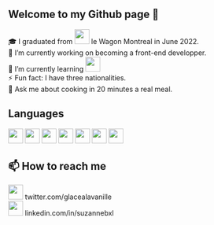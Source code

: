 ## Welcome to my Github page  👋

🎓    I graduated from 
<img src="https://user-images.githubusercontent.com/73802863/175084287-cfe8ca3e-6c38-4553-ba1d-6547de291af0.png" width="30" height="30">
le Wagon Montreal in June 2022.
<br>
🔭    I’m currently working on becoming a front-end developper.
<br>
🌱    I’m currently learning <img src="https://user-images.githubusercontent.com/73802863/175089320-bf30033f-69cb-4c12-8645-7dea1da0e899.png" width="30" height="30">
<br>
⚡     Fun fact: I have three nationalities.
<br>
💬    Ask me about cooking in 20 minutes a real meal.

## Languages
<p float="left">
<img src="https://user-images.githubusercontent.com/73802863/175089938-361827b5-b6c5-458b-b82e-93c6498d4685.png" width="30" height="30">
<img src="https://user-images.githubusercontent.com/73802863/175089777-ca20b70b-2efe-42fa-996e-3f9ca13ce00a.png" width="30" height="30">
<img src="https://user-images.githubusercontent.com/73802863/175089683-ed752b32-273b-4fa4-b298-1a3271beb301.png" width="30" height="30">
<img src="https://user-images.githubusercontent.com/73802863/175090182-3c200427-06e2-465a-bdbf-284b2b55efcf.png" width="30" height="30">
<img src="https://user-images.githubusercontent.com/73802863/175091045-387a2928-72dd-45ea-bf32-e25e245c0e3a.png" width="30" height="30">
<img src="https://user-images.githubusercontent.com/73802863/175091200-1fcce778-0c7b-495d-89de-bade355afc04.png" width="30" height="30">
<img src="https://user-images.githubusercontent.com/73802863/175091302-c8c8f729-0966-48d9-912d-a5e1f6cb6e55.png" width="30" height="30">
</p>

## 📫 How to reach me 
<p float="left">
<img src="https://user-images.githubusercontent.com/73802863/175087581-2827d908-3f30-4a46-8593-e5d2efe24854.png" width="30" height="30"> 
twitter.com/glacealavanille
<br> 
<img src="https://user-images.githubusercontent.com/73802863/175086639-21b4a39a-9dbf-4f05-9125-a0e07d29fef5.png" width="30" height="30"> linkedin.com/in/suzannebxl
</p>

  <!--
**Suebxl/Suebxl** is a ✨ _special_ ✨ repository because its `README.md` (this file) appears on your GitHub profile.
- 🤔 I’m looking for help with ...
- 💬 Ask me about ...
- 📫 How to reach me: ...
- 👯 I’m looking to collaborate on ...
- ⚡ Fun fact: ...
- 🔭 I’m currently working on ...
-->
